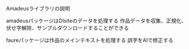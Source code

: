Amadeusライブラリの説明

amadeusパッケージはDlsiteのデータを処理する
作品データを収集、正規化、伏せ字解除、サンプルダウンロードすることができる

faureパッケージは作品のメインテキストを処理する
誤字をAIで修正する